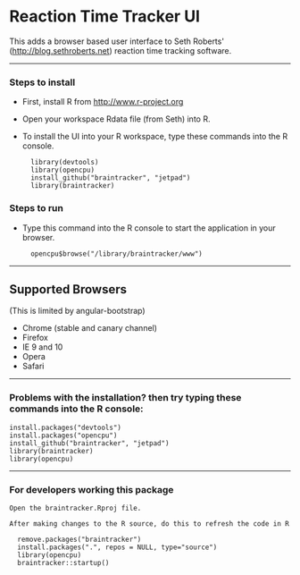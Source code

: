 # Reaction Time Tracker UI

This adds a browser based user interface to Seth Roberts' (http://blog.sethroberts.net) reaction time tracking software.

---
### Steps to install 

- First, install R from http://www.r-project.org

- Open your workspace Rdata file (from Seth) into R.

- To install the UI into your R workspace, type these commands into the R console.

    	library(devtools)
    	library(opencpu)
    	install_github("braintracker", "jetpad")
    	library(braintracker)
    	
### Steps to run

- Type this command into the R console to start the application in your browser.
	
		opencpu$browse("/library/braintracker/www")

---
## Supported Browsers 
(This is limited by angular-bootstrap)

  - Chrome (stable and canary channel)
  - Firefox
  - IE 9 and 10
  - Opera
  - Safari


----------------------------------
### Problems with the installation? then try typing these commands into the R console:

    install.packages("devtools")
    install.packages("opencpu")
    install_github("braintracker", "jetpad")
    library(braintracker)
    library(opencpu)


----------------------------------
### For developers working this package

    Open the braintracker.Rproj file.
    
    After making changes to the R source, do this to refresh the code in R

      remove.packages("braintracker")
      install.packages(".", repos = NULL, type="source")
      library(opencpu)
      braintracker::startup()




